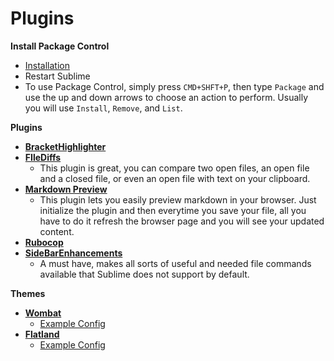 Plugins
====

**Install Package Control**
- [Installation](https://sublime.wbond.net/installation)
- Restart Sublime
- To use Package Control, simply press `CMD+SHFT+P`, then type `Package` and use the up and down arrows to choose an action to perform.  Usually you will use `Install`, `Remove`, and `List`.

**Plugins**
- **[BracketHighlighter](https://sublime.wbond.net/packages/BracketHighlighter)**
- **[FIleDiffs](https://sublime.wbond.net/packages/FileDiffs)**
    - This plugin is great, you can compare two open files, an open file and a closed file, or even an open file with text on your clipboard.
- **[Markdown Preview](https://sublime.wbond.net/packages/Markdown%20Preview)**
    - This plugin lets you easily preview markdown in your browser.  Just initialize the plugin and then everytime you save your file, all you have to do it refresh the browser page and you will see your updated content.
- **[Rubocop](https://sublime.wbond.net/packages/RuboCop)**
- **[SideBarEnhancements](https://sublime.wbond.net/packages/SideBarEnhancements)**
    - A must have, makes all sorts of useful and needed file commands available that Sublime does not support by default.

**Themes**
- **[Wombat](https://sublime.wbond.net/packages/Wombat%20Theme)**
    - [Example Config](https://github.com/philosowaffle/NewDeviceSetup/tree/master/Mac/SublimeText%203/Wombat)
- **[Flatland](https://sublime.wbond.net/packages/Theme%20-%20Flatland)**
    - [Example Config](https://github.com/philosowaffle/NewDeviceSetup/tree/master/Windows/SublimeText%203/Flatland)
